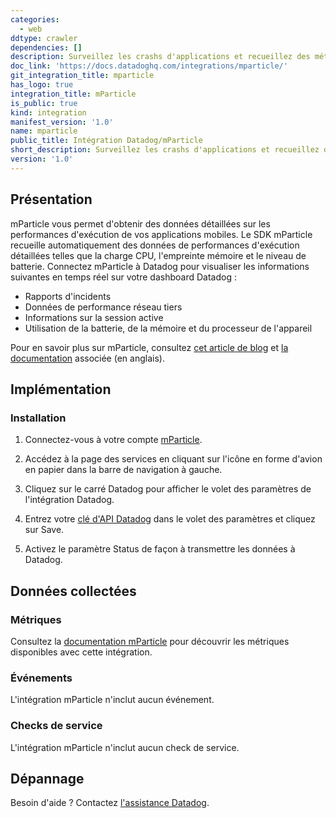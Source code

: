 ```yaml
---
categories:
  - web
ddtype: crawler
dependencies: []
description: Surveillez les crashs d'applications et recueillez des métriques détaillées sur les performances d'exécution.
doc_link: 'https://docs.datadoghq.com/integrations/mparticle/'
git_integration_title: mparticle
has_logo: true
integration_title: mParticle
is_public: true
kind: integration
manifest_version: '1.0'
name: mparticle
public_title: Intégration Datadog/mParticle
short_description: Surveillez les crashs d'applications et recueillez des métriques détaillées sur les performances d'exécution.
version: '1.0'
---
```

## Présentation
mParticle vous permet d'obtenir des données détaillées sur les performances d'exécution de vos applications mobiles. Le SDK mParticle recueille automatiquement des données de performances d'exécution détaillées telles que la charge CPU, l'empreinte mémoire et le niveau de batterie. Connectez mParticle à Datadog pour visualiser les informations suivantes en temps réel sur votre dashboard Datadog :

* Rapports d'incidents
* Données de performance réseau tiers
* Informations sur la session active
* Utilisation de la batterie, de la mémoire et du processeur de l'appareil

Pour en savoir plus sur mParticle, consultez [cet article de blog][5] et [la documentation][6] associée (en anglais).

## Implémentation
### Installation

1. Connectez-vous à votre compte [mParticle][1].
2. Accédez à la page des services en cliquant sur l'icône en forme d'avion en papier dans la barre de navigation à gauche.

3. Cliquez sur le carré Datadog pour afficher le volet des paramètres de l'intégration Datadog.

4. Entrez votre [clé d'API Datadog][2] dans le volet des paramètres et cliquez sur Save.

5. Activez le paramètre Status de façon à transmettre les données à Datadog.

## Données collectées
### Métriques

Consultez la [documentation mParticle][6] pour découvrir les métriques disponibles avec cette intégration.

### Événements
L'intégration mParticle n'inclut aucun événement.

### Checks de service
L'intégration mParticle n'inclut aucun check de service.

## Dépannage
Besoin d'aide ? Contactez [l'assistance Datadog][3].

[1]: https://app.mparticle.com/login?return=
[2]: https://app.datadoghq.com/account/settings#api
[3]: https://docs.datadoghq.com/fr/help
[4]: https://github.com/DataDog/dogweb/blob/prod/integration/mparticle/mparticle_metadata.csv
[5]: https://www.datadoghq.com/blog/track-detailed-run-time-performance-data-with-mparticle-and-datadog/
[6]: https://docs.mparticle.com/integrations/datadog/event/


